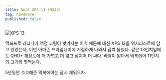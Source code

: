 ```yaml
---
title: Dell XPS 13 (9343)
tag: hardware
published: false
---
```


![XPS 13](https://lh6.googleusercontent.com/-snW1Yh2WdkQ/VLBEWXmELTI/AAAAAAAAHV0/zcV56pSTxP0/w1020-h680-no/ces-2015-dell-xps-13-8531.0.jpg)

맥북프로 레티나가 액정 코팅이 벗겨지는 이슈 때문에 대신 XPS 13을 위시리스트에 담고 있었는데, 이번 아마존 프라임데이에 저렴하게 나와서 덥썩 물었다. 같은 13인치임에도 QHD+ 해상도에 더 가볍고 더 얇고 심지어 더 싸다. 베젤이 얇아서 맥북에어 11인치의 크기와 맞먹는다.

5년동안 수고해준 맥북에어는 잠시 재워두자.
